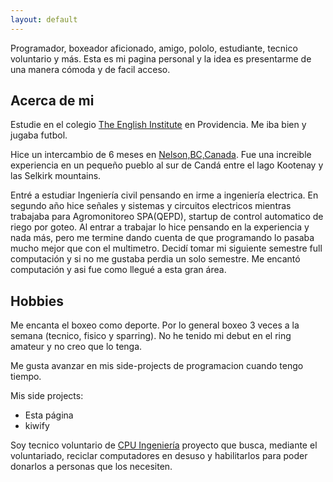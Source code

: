 ```yaml
---
layout: default
---
```


Programador, boxeador aficionado, amigo, pololo, estudiante, tecnico voluntario y más. Esta es mi pagina personal y la idea es presentarme de una manera cómoda y de facil acceso.

## Acerca de mi 

Estudie en el colegio [The English Institute](https://www.tei.cl/) en Providencia. Me iba bien y jugaba futbol.

Hice un intercambio de 6 meses en [Nelson,BC,Canada](https://www.google.com/maps/place/Nelson,+Columbia+Brit%C3%A1nica,+Canad%C3%A1/@49.4954122,-117.3230094,13z/data=!3m1!4b1!4m5!3m4!1s0x537cb41f1c6bb871:0x6d0054861620bcc2!8m2!3d49.4928119!4d-117.2948343). Fue una increible experiencia en un pequeño pueblo al sur de Candá entre el lago Kootenay y las Selkirk mountains.

Entré a estudiar Ingeniería civil pensando en irme a ingeniería electrica. En segundo año hice señales y sistemas y circuitos electricos mientras trabajaba para Agromonitoreo SPA(QEPD), startup de control automatico de riego por goteo. Al entrar a trabajar lo hice pensando en la experiencia y nada más, pero me termine dando cuenta de que programando lo pasaba mucho mejor que con el multimetro. Decidí tomar mi siguiente semestre full computación y si no me gustaba perdia un solo semestre. Me encantó computación y asi fue como llegué a esta gran área.

## Hobbies

Me encanta el boxeo como deporte. Por lo general boxeo 3 veces a la semana (tecnico, fisico y sparring). No he tenido mi debut en el ring amateur y no creo que lo tenga.

Me gusta avanzar en mis side-projects de programacion cuando tengo tiempo.

Mis side projects:
+ Esta página 
+ kiwify
<!-- + sincding UC -->

Soy tecnico voluntario de [CPU Ingeniería](https://www.facebook.com/pg/CPUUC/about/?ref=page_internal) proyecto que busca, mediante el voluntariado, reciclar computadores en desuso y habilitarlos para poder donarlos a personas que los necesiten.